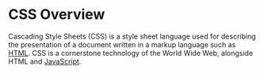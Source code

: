 # CSS Overview

Cascading Style Sheets (CSS) is a style sheet language used for describing the presentation of a document written in a markup language such as [HTML](../HTML/index.md). CSS is a cornerstone technology of the World Wide Web, alongside HTML and [JavaScript](../JavaScript/index.md).
